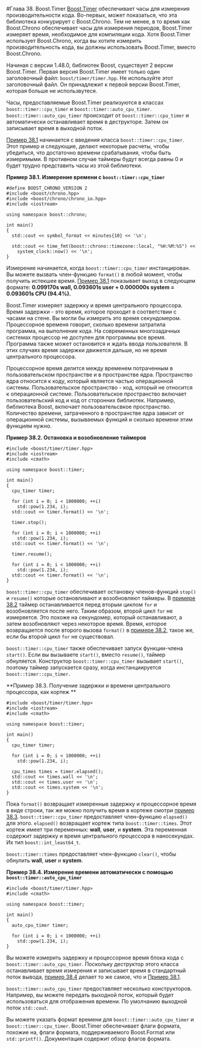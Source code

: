 #Глава 38. Boost.Timer
[Boost.Timer](http://www.boost.org/doc/libs/1_62_0/libs/timer/doc/index.html) обеспечивает часы для измерения производительности кода. Во-первых, может показаться, что эта библиотека конкурирует с Boost.Chrono. Тем не менее, в то время как Boost.Chrono обеспечивает часы для измерения периодов, Boost.Timer измеряет время, необходимое для компиляции кода. Хотя Boost.Timer использует Boost.Chrono, когда вы хотите измерить производительность кода, вы должны использовать Boost.Timer, вместо Boost.Chrono.

Начиная с версии 1.48.0, библиотек Boost, существует 2 версии Boost.Timer. Первая версия Boost.Timer имеет только один заголовочный файл: `boost/timer/timer.hpp`. Не используйте этот заголовочный файл. Он принадлежит к первой версии Boost.Timer, которая больше не использвутеся. 

Часы, предоставляемые Boost.Timer реализуются в классах `boost::timer::cpu_timer` и `boost::timer::auto_cpu_timer`. `boost::timer::auto_cpu_timer` происходит от `boost::timer::cpu_timer` и автоматически останавливает время в деструкторе. Затем он записывает время в выходной поток.

[Пример 38.1](#Example38.1) начинается с введения класса `boost::timer::cpu_timer`. Этот пример и следующие, делают некоторые расчеты, чтобы убедиться, что достаточно времени срабатывания, чтобы быть измеримыми. В противном случае таймеры будут всегда равны 0 и будет трудно представить часы из этой библиотеки. 

<a name="Example38.1"></a>
**Пример 38.1. Измерение времени с `boost::timer::cpu_timer`**

    #define BOOST_CHRONO_VERSION 2
    #include <boost/chrono.hpp>
    #include <boost/chrono/chrono_io.hpp>
    #include <iostream>

    using namespace boost::chrono;

    int main()
    {
      std::cout << symbol_format << minutes{10} << '\n';

      std::cout << time_fmt(boost::chrono::timezone::local, "%H:%M:%S") <<
        system_clock::now() << '\n';
    }
    
Измерение начинается, когда `boost::timer::cpu_timer` инстанцирован. Вы можете вызвать член-функцию `format()` в любой момент, чтобы получить истекшее время. [Пример 38.1](#Example38.1) показывает выход в следующем формате: **0.099170s wall, 0.093601s user + 0.000000s system = 0.093601s CPU (94.4%).**

Boost.Timer измеряет задержку и время центрального процессора. Время задержки - это время, которое проходит в соответствии с часами на стене. Вы могли бы измерить это время секундомером. Процессорное временя говорит, сколько времени затратила программа, на выполнение кода. На современных многозадачных системах процессор не доступен для программы все время. Программа также может остановится и ждать ввода пользователя. В этих случаях время задержки движется дальше, но не время центрального процессора. 

Процессорное время делится между временем потраченным в пользовательском пространстве и в пространстве ядра. Пространство ядра относится к коду, который является частью операционной системы. Пользовательское пространство - код, который не относится к операционной системе. Пользовательское пространство включает пользовательский код и код от сторонних библиотек. Например, библиотека Boost, включает пользовательсвкое пространство. Количество времени, затраченного в пространстве ядра зависит от операционной системы, вызываемых функций и сколько времени этим функциям нужно.

<a name="Example38.2"></a>
**Пример 38.2. Остановка и возобновление таймеров**

    #include <boost/timer/timer.hpp>
    #include <iostream>
    #include <cmath>

    using namespace boost::timer;

    int main()
    {
      cpu_timer timer;

      for (int i = 0; i < 1000000; ++i)
        std::pow(1.234, i);
      std::cout << timer.format() << '\n';

      timer.stop();

      for (int i = 0; i < 1000000; ++i)
        std::pow(1.234, i);
      std::cout << timer.format() << '\n';

      timer.resume();

      for (int i = 0; i < 1000000; ++i)
        std::pow(1.234, i);
      std::cout << timer.format() << '\n';
    }
    
`boost::timer::cpu_timer` обеспечивает остановку членов-функций `stop()` и `resume()` которые остановливают и возобновляют таймеры. В [примере 38.2](#Example38.2) таймер останавливается перед вторым циклом `for` и возобновляется после него.  Таким образом, второй цикл `for` не измеряется. Это похоже на секундомер, который останавливают, а затем возобновляют через некоторое время. Время, которое возвращается после второго вызова `format()` в [примере 38.2](#Example38.2), такое же, если бы второй цикл `for` не существовал. 

`boost::timer::cpu_timer` также обеспечивает запуск функции-члена `start()`. Если вы вызываете `start()`, вместо `resume()`, таймер обнуляется. Конструктор `boost::timer::cpu_timer` вызывает `start()`, поэтому таймер запускается сразу, когда инстанциируется `boost::timer::cpu_timer`. 

<a name="Example38.3"></a>
**Пример 38.3. Получение задержки и времени центрального процессора, как кортеж **

    #include <boost/timer/timer.hpp>
    #include <iostream>
    #include <cmath>

    using namespace boost::timer;

    int main()
    {
      cpu_timer timer;

      for (int i = 0; i < 1000000; ++i)
        std::pow(1.234, i);

      cpu_times times = timer.elapsed();
      std::cout << times.wall << '\n';
      std::cout << times.user << '\n';
      std::cout << times.system << '\n';
    }
    
Пока `format()` возвращает измеренные задержку и процессорное время в виде строки, так же можно получить время в кортеже смотри [пример 38.3](#Example38.3). `boost::timer::cpu_timer` предоставляет член-функцию `elapsed()` для этого. `elapsed()` возвращает кортеж типа `boost::timer::times`. Этот кортеж имеет три переменных: **wall**, **user**, и **system**. Эта переменная содержит задержку и время центрального процессора в наносекундах. Их тип `boost::int_least64_t`.

`boost::timer::times` предоставляет член-функцию `clear()`, чтобы обнулить **wall**, **user** и **system**. 

<a name="Example38.4"></a>
**Пример 38.4. Измерение времени автоматически с помощью `boost::timer::auto_cpu_timer`**

    #include <boost/timer/timer.hpp>
    #include <cmath>

    using namespace boost::timer;

    int main()
    {
      auto_cpu_timer timer;

      for (int i = 0; i < 1000000; ++i)
        std::pow(1.234, i);
    }
    
Вы можете измерить задержку и процессорное время блока кода с `boost::timer::auto_cpu_timer`. Поскольку деструктор этого класса останавливает время измерения и записывает время в стандартный поток вывода, [пример 38.4](#Example38.4) делает то же самое, что и [Пример 38.1](#Example38.1). 

`boost::timer::auto_cpu_timer` предоставляет несколько конструкторов. Например, вы можете передать выходной поток, который будет использоваться для отображения времени. По умолчанию выходной поток `std::cout`. 

Вы можете указать формат времени для `boost::timer::auto_cpu_timer` и `boost::timer::cpu_timer`. Boost.Timer обеспечивает флаги  формата, похожие на, флаги формата, поддерживаемого Boost.Format или `std::printf()`. Документация содержит обзор флагов формата.